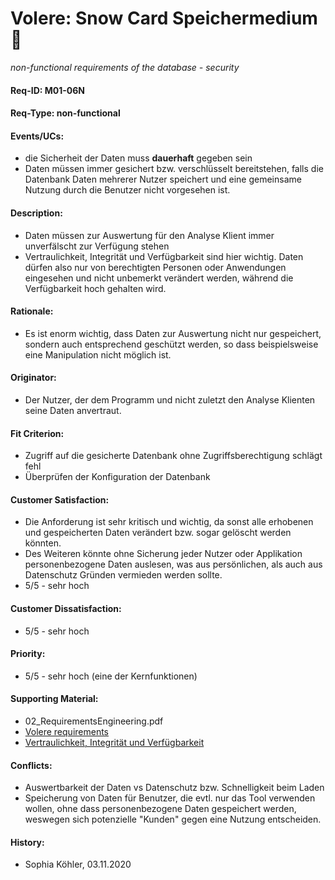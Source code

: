 # Volere: Snow Card Speichermedium :floppy_disk:
*non-functional requirements of the database - security*

#### Req-ID: M01-06N
#### Req-Type: non-functional
#### Events/UCs: 
- die Sicherheit der Daten muss **dauerhaft** gegeben sein
- Daten müssen immer gesichert bzw. verschlüsselt bereitstehen, falls die Datenbank Daten mehrerer Nutzer speichert und eine gemeinsame Nutzung durch die Benutzer nicht vorgesehen ist.
#### Description:
- Daten müssen zur Auswertung für den Analyse Klient immer unverfälscht zur Verfügung stehen 
- Vertraulichkeit, Integrität und Verfügbarkeit sind hier wichtig. Daten dürfen also nur von berechtigten Personen oder Anwendungen eingesehen und nicht unbemerkt verändert werden, während die Verfügbarkeit hoch gehalten wird.
#### Rationale:
- Es ist enorm wichtig, dass Daten zur Auswertung nicht nur gespeichert, sondern auch entsprechend geschützt werden, so dass beispielsweise eine Manipulation nicht möglich ist.
#### Originator: 
- Der Nutzer, der dem Programm und nicht zuletzt den Analyse Klienten seine Daten anvertraut. 
#### Fit Criterion:
- Zugriff auf die gesicherte Datenbank ohne Zugriffsberechtigung schlägt fehl
- Überprüfen der Konfiguration der Datenbank
#### Customer Satisfaction: 
- Die Anforderung ist sehr kritisch und wichtig, da sonst alle erhobenen 
und gespeicherten Daten verändert bzw. sogar gelöscht werden könnten.
- Des Weiteren könnte ohne Sicherung jeder Nutzer oder Applikation personenbezogene Daten auslesen, was aus persönlichen, als auch aus Datenschutz Gründen vermieden werden sollte.
- 5/5 - sehr hoch 
#### Customer Dissatisfaction:
- 5/5 - sehr hoch
#### Priority:
- 5/5 - sehr hoch (eine der Kernfunktionen)
#### Supporting Material:
- 02_RequirementsEngineering.pdf
- [Volere requirements](https://www.volere.org/templates/volere-requirements-specification-template/)
- [Vertraulichkeit, Integrität und Verfügbarkeit](https://www.brandmauer.de/blog/it-security/schutzziele-der-informationssicherheit)
#### Conflicts:
- Auswertbarkeit der Daten vs Datenschutz bzw. Schnelligkeit beim Laden
- Speicherung von Daten für Benutzer, die evtl. nur das Tool verwenden wollen, ohne dass personenbezogene Daten gespeichert werden, weswegen sich potenzielle "Kunden" gegen eine Nutzung entscheiden.
#### History:
- Sophia Köhler, 03.11.2020